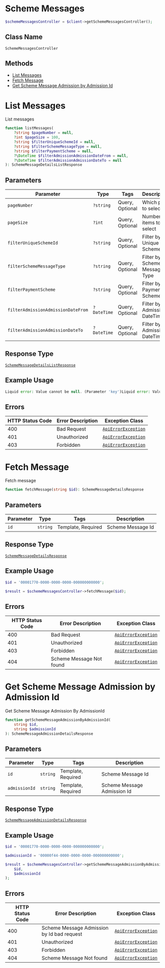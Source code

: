 # Scheme Messages

```php
$schemeMessagesController = $client->getSchemeMessagesController();
```

## Class Name

`SchemeMessagesController`

## Methods

* [List Messages](../../doc/controllers/scheme-messages.md#list-messages)
* [Fetch Message](../../doc/controllers/scheme-messages.md#fetch-message)
* [Get Scheme Message Admission by Admission Id](../../doc/controllers/scheme-messages.md#get-scheme-message-admission-by-admission-id)


# List Messages

List messages

```php
function listMessages(
    ?string $pageNumber = null,
    ?int $pageSize = 100,
    ?string $filterUniqueSchemeId = null,
    ?string $filterSchemeMessageType = null,
    ?string $filterPaymentScheme = null,
    ?\DateTime $filterAdmissionAdmissionDateFrom = null,
    ?\DateTime $filterAdmissionAdmissionDateTo = null
): SchemeMessageDetailsListResponse
```

## Parameters

| Parameter | Type | Tags | Description |
|  --- | --- | --- | --- |
| `pageNumber` | `?string` | Query, Optional | Which page to select |
| `pageSize` | `?int` | Query, Optional | Number of items to select |
| `filterUniqueSchemeId` | `?string` | Query, Optional | Filter by Unique SchemeId |
| `filterSchemeMessageType` | `?string` | Query, Optional | Filter by Scheme Message Type |
| `filterPaymentScheme` | `?string` | Query, Optional | Filter by Payment Scheme |
| `filterAdmissionAdmissionDateFrom` | `?DateTime` | Query, Optional | Filter by Admission DateTime |
| `filterAdmissionAdmissionDateTo` | `?DateTime` | Query, Optional | Filter by Admission DateTime |

## Response Type

[`SchemeMessageDetailsListResponse`](../../doc/models/scheme-message-details-list-response.md)

## Example Usage

```php
Liquid error: Value cannot be null. (Parameter 'key')Liquid error: Value cannot be null. (Parameter 'key')Liquid error: Value cannot be null. (Parameter 'key')Liquid error: Value cannot be null. (Parameter 'key')Liquid error: Value cannot be null. (Parameter 'key')Liquid error: Value cannot be null. (Parameter 'key')Liquid error: Value cannot be null. (Parameter 'key')$result = Liquid error: Value cannot be null. (Parameter 'key')Liquid error: Value cannot be null. (Parameter 'key')Liquid error: Value cannot be null. (Parameter 'key')Liquid error: Value cannot be null. (Parameter 'key')Liquid error: Value cannot be null. (Parameter 'key')Liquid error: Value cannot be null. (Parameter 'key')Liquid error: Value cannot be null. (Parameter 'key')$schemeMessagesController->listMessages();
```

## Errors

| HTTP Status Code | Error Description | Exception Class |
|  --- | --- | --- |
| 400 | Bad Request | [`ApiErrorException`](../../doc/models/api-error-exception.md) |
| 401 | Unauthorized | [`ApiErrorException`](../../doc/models/api-error-exception.md) |
| 403 | Forbidden | [`ApiErrorException`](../../doc/models/api-error-exception.md) |


# Fetch Message

Fetch message

```php
function fetchMessage(string $id): SchemeMessageDetailsResponse
```

## Parameters

| Parameter | Type | Tags | Description |
|  --- | --- | --- | --- |
| `id` | `string` | Template, Required | Scheme Message Id |

## Response Type

[`SchemeMessageDetailsResponse`](../../doc/models/scheme-message-details-response.md)

## Example Usage

```php
$id = '00001770-0000-0000-0000-000000000000';

$result = $schemeMessagesController->fetchMessage($id);
```

## Errors

| HTTP Status Code | Error Description | Exception Class |
|  --- | --- | --- |
| 400 | Bad Request | [`ApiErrorException`](../../doc/models/api-error-exception.md) |
| 401 | Unauthorized | [`ApiErrorException`](../../doc/models/api-error-exception.md) |
| 403 | Forbidden | [`ApiErrorException`](../../doc/models/api-error-exception.md) |
| 404 | Scheme Message Not found | [`ApiErrorException`](../../doc/models/api-error-exception.md) |


# Get Scheme Message Admission by Admission Id

Get Scheme Message Admission By AdmissionId

```php
function getSchemeMessageAdmissionByAdmissionId(
    string $id,
    string $admissionId
): SchemeMessageAdmissionDetailsResponse
```

## Parameters

| Parameter | Type | Tags | Description |
|  --- | --- | --- | --- |
| `id` | `string` | Template, Required | Scheme Message Id |
| `admissionId` | `string` | Template, Required | Scheme Message Admission Id |

## Response Type

[`SchemeMessageAdmissionDetailsResponse`](../../doc/models/scheme-message-admission-details-response.md)

## Example Usage

```php
$id = '00001770-0000-0000-0000-000000000000';

$admissionId = '00000f44-0000-0000-0000-000000000000';

$result = $schemeMessagesController->getSchemeMessageAdmissionByAdmissionId(
    $id,
    $admissionId
);
```

## Errors

| HTTP Status Code | Error Description | Exception Class |
|  --- | --- | --- |
| 400 | Scheme Message Admission by Id bad request | [`ApiErrorException`](../../doc/models/api-error-exception.md) |
| 401 | Unauthorized | [`ApiErrorException`](../../doc/models/api-error-exception.md) |
| 403 | Forbidden | [`ApiErrorException`](../../doc/models/api-error-exception.md) |
| 404 | Scheme Message Not found | [`ApiErrorException`](../../doc/models/api-error-exception.md) |

